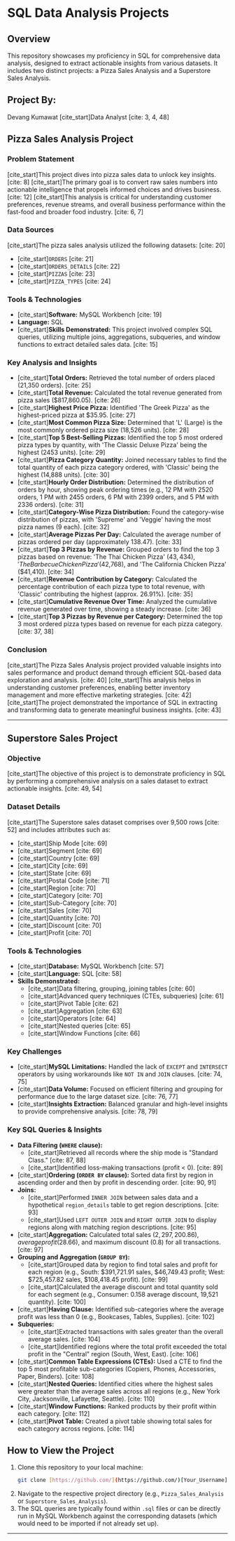 # SQL Data Analysis Projects

## Overview
This repository showcases my proficiency in SQL for comprehensive data analysis, designed to extract actionable insights from various datasets. It includes two distinct projects: a Pizza Sales Analysis and a Superstore Sales Analysis.

## Project By:
Devang Kumawat
[cite_start]Data Analyst [cite: 3, 4, 48]

## Pizza Sales Analysis Project

### Problem Statement
[cite_start]This project dives into pizza sales data to unlock key insights. [cite: 8] [cite_start]The primary goal is to convert raw sales numbers into actionable intelligence that propels informed choices and drives business. [cite: 12] [cite_start]This analysis is critical for understanding customer preferences, revenue streams, and overall business performance within the fast-food and broader food industry. [cite: 6, 7]

### Data Sources
[cite_start]The pizza sales analysis utilized the following datasets: [cite: 20]
* [cite_start]`ORDERS` [cite: 21]
* [cite_start]`ORDERS_DETAILS` [cite: 22]
* [cite_start]`PIZZAS` [cite: 23]
* [cite_start]`PIZZA_TYPES` [cite: 24]

### Tools & Technologies
* [cite_start]**Software:** MySQL Workbench [cite: 19]
* **Language:** SQL
* [cite_start]**Skills Demonstrated:** This project involved complex SQL queries, utilizing multiple joins, aggregations, subqueries, and window functions to extract detailed sales data. [cite: 15]

### Key Analysis and Insights
* [cite_start]**Total Orders:** Retrieved the total number of orders placed (21,350 orders). [cite: 25]
* [cite_start]**Total Revenue:** Calculated the total revenue generated from pizza sales ($817,860.05). [cite: 26]
* [cite_start]**Highest Price Pizza:** Identified 'The Greek Pizza' as the highest-priced pizza at $35.95. [cite: 27]
* [cite_start]**Most Common Pizza Size:** Determined that 'L' (Large) is the most commonly ordered pizza size (18,526 units). [cite: 28]
* [cite_start]**Top 5 Best-Selling Pizzas:** Identified the top 5 most ordered pizza types by quantity, with 'The Classic Deluxe Pizza' being the highest (2453 units). [cite: 29]
* [cite_start]**Pizza Category Quantity:** Joined necessary tables to find the total quantity of each pizza category ordered, with 'Classic' being the highest (14,888 units). [cite: 30]
* [cite_start]**Hourly Order Distribution:** Determined the distribution of orders by hour, showing peak ordering times (e.g., 12 PM with 2520 orders, 1 PM with 2455 orders, 6 PM with 2399 orders, and 5 PM with 2336 orders). [cite: 31]
* [cite_start]**Category-Wise Pizza Distribution:** Found the category-wise distribution of pizzas, with 'Supreme' and 'Veggie' having the most pizza names (9 each). [cite: 32]
* [cite_start]**Average Pizzas Per Day:** Calculated the average number of pizzas ordered per day (approximately 138.47). [cite: 33]
* [cite_start]**Top 3 Pizzas by Revenue:** Grouped orders to find the top 3 pizzas based on revenue: 'The Thai Chicken Pizza' ($43,434), 'The Barbecue Chicken Pizza' ($42,768), and 'The California Chicken Pizza' ($41,410). [cite: 34]
* [cite_start]**Revenue Contribution by Category:** Calculated the percentage contribution of each pizza type to total revenue, with 'Classic' contributing the highest (approx. 26.91%). [cite: 35]
* [cite_start]**Cumulative Revenue Over Time:** Analyzed the cumulative revenue generated over time, showing a steady increase. [cite: 36]
* [cite_start]**Top 3 Pizzas by Revenue per Category:** Determined the top 3 most ordered pizza types based on revenue for each pizza category. [cite: 37, 38]

### Conclusion
[cite_start]The Pizza Sales Analysis project provided valuable insights into sales performance and product demand through efficient SQL-based data exploration and analysis. [cite: 40] [cite_start]This analysis helps in understanding customer preferences, enabling better inventory management and more effective marketing strategies. [cite: 42] [cite_start]The project demonstrated the importance of SQL in extracting and transforming data to generate meaningful business insights. [cite: 43]

---

## Superstore Sales Project

### Objective
[cite_start]The objective of this project is to demonstrate proficiency in SQL by performing a comprehensive analysis on a sales dataset to extract actionable insights. [cite: 49, 54]

### Dataset Details
[cite_start]The Superstore sales dataset comprises over 9,500 rows [cite: 52] and includes attributes such as:
* [cite_start]Ship Mode [cite: 69]
* [cite_start]Segment [cite: 69]
* [cite_start]Country [cite: 69]
* [cite_start]City [cite: 69]
* [cite_start]State [cite: 69]
* [cite_start]Postal Code [cite: 71]
* [cite_start]Region [cite: 70]
* [cite_start]Category [cite: 70]
* [cite_start]Sub-Category [cite: 70]
* [cite_start]Sales [cite: 70]
* [cite_start]Quantity [cite: 70]
* [cite_start]Discount [cite: 70]
* [cite_start]Profit [cite: 70]

### Tools & Technologies
* [cite_start]**Database:** MySQL Workbench [cite: 57]
* [cite_start]**Language:** SQL [cite: 58]
* **Skills Demonstrated:**
    * [cite_start]Data filtering, grouping, joining tables [cite: 60]
    * [cite_start]Advanced query techniques (CTEs, subqueries) [cite: 61]
    * [cite_start]Pivot Table [cite: 62]
    * [cite_start]Aggregation [cite: 63]
    * [cite_start]Operators [cite: 64]
    * [cite_start]Nested queries [cite: 65]
    * [cite_start]Window Functions [cite: 66]

### Key Challenges
* [cite_start]**MySQL Limitations:** Handled the lack of `EXCEPT` and `INTERSECT` operators by using workarounds like `NOT IN` and `JOIN` clauses. [cite: 74, 75]
* [cite_start]**Data Volume:** Focused on efficient filtering and grouping for performance due to the large dataset size. [cite: 76, 77]
* [cite_start]**Insights Extraction:** Balanced granular and high-level insights to provide comprehensive analysis. [cite: 78, 79]

### Key SQL Queries & Insights
* **Data Filtering (`WHERE` clause):**
    * [cite_start]Retrieved all records where the ship mode is "Standard Class." [cite: 87, 88]
    * [cite_start]Identified loss-making transactions (profit < 0). [cite: 89]
* [cite_start]**Ordering (`ORDER BY` clause):** Sorted data first by region in ascending order and then by profit in descending order. [cite: 90, 91]
* **Joins:**
    * [cite_start]Performed `INNER JOIN` between sales data and a hypothetical `region_details` table to get region descriptions. [cite: 93]
    * [cite_start]Used `LEFT OUTER JOIN` and `RIGHT OUTER JOIN` to display regions along with matching region descriptions. [cite: 95]
* [cite_start]**Aggregation:** Calculated total sales ($2,297,200.86), average profit ($28.66), and maximum discount (0.8) for all transactions. [cite: 97]
* **Grouping and Aggregation (`GROUP BY`):**
    * [cite_start]Grouped data by region to find total sales and profit for each region (e.g., South: $391,721.91 sales, $46,749.43 profit; West: $725,457.82 sales, $108,418.45 profit). [cite: 99]
    * [cite_start]Calculated the average discount and total quantity sold for each segment (e.g., Consumer: 0.158 average discount, 19,521 quantity). [cite: 100]
* [cite_start]**Having Clause:** Identified sub-categories where the average profit was less than 0 (e.g., Bookcases, Tables, Supplies). [cite: 102]
* **Subqueries:**
    * [cite_start]Extracted transactions with sales greater than the overall average sales. [cite: 104]
    * [cite_start]Identified regions where the total profit exceeded the total profit in the "Central" region (South, West, East). [cite: 106]
* [cite_start]**Common Table Expressions (CTEs):** Used a CTE to find the top 5 most profitable sub-categories (Copiers, Phones, Accessories, Paper, Binders). [cite: 108]
* [cite_start]**Nested Queries:** Identified cities where the highest sales were greater than the average sales across all regions (e.g., New York City, Jacksonville, Lafayette, Seattle). [cite: 110]
* [cite_start]**Window Functions:** Ranked products by their profit within each category. [cite: 112]
* [cite_start]**Pivot Table:** Created a pivot table showing total sales for each category across regions. [cite: 114]

## How to View the Project
1.  Clone this repository to your local machine:
    ```bash
    git clone [https://github.com/](https://github.com/)[Your_Username]/[Your_Repo_Name].git
    ```
2.  Navigate to the respective project directory (e.g., `Pizza_Sales_Analysis` or `Superstore_Sales_Analysis`).
3.  The SQL queries are typically found within `.sql` files or can be directly run in MySQL Workbench against the corresponding datasets (which would need to be imported if not already set up).

---